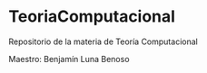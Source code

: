 # TeoriaComputacional

Repositorio de la materia de Teoría Computacional

Maestro: Benjamín Luna Benoso
